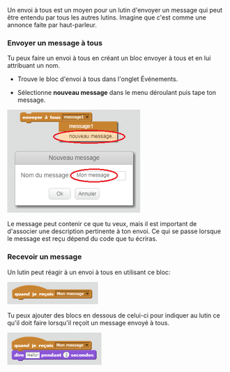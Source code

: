 Un envoi à tous est un moyen pour un lutin d'envoyer un message qui peut être entendu par tous les autres lutins. Imagine que c'est comme une annonce faite par haut-parleur.

### Envoyer un message à tous

Tu peux faire un envoi à tous en créant un bloc envoyer à tous et en lui attribuant un nom.

+ Trouve le bloc d'envoi à tous dans l'onglet Événements.

+ Sélectionne **nouveau message** dans le menu déroulant puis tape ton message.

![Créer un envoi à tous](images/create-a-broadcast.png)

Le message peut contenir ce que tu veux, mais il est important de d'associer une description pertinente à ton envoi. Ce qui se passe lorsque le message est reçu dépend du code que tu écriras.

### Recevoir un message

Un lutin peut réagir à un envoi à tous en utilisant ce bloc:

![Recevoir un message](images/receive-a-broadcast.png)

Tu peux ajouter des blocs en dessous de celui-ci pour indiquer au lutin ce qu'il doit faire lorsqu'il reçoit un message envoyé à tous.

![Recevoir un exemple](images/receive-example.png)
